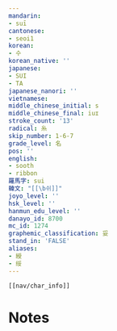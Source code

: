 ```yaml
---
mandarin:
- suī
cantonese:
- seoi1
korean:
- 수
korean_native: ''
japanese:
- SUI
- TA
japanese_nanori: ''
vietnamese:
middle_chinese_initial: s
middle_chinese_final: iuɪ
stroke_count: '13'
radical: 糸
skip_number: 1-6-7
grade_level: 名
pos: ''
english:
- sooth
- ribbon
羅馬字: sui
韓文: "[[\b쉬]]"
joyo_level: ''
hsk_level: ''
hanmun_edu_level: ''
danayo_id: 8700
mc_id: 1274
graphemic_classification: 妥
stand_in: 'FALSE'
aliases:
- 綬
- 绥
---
```

```meta-bind-embed
[[nav/char_info]]
```

# Notes

